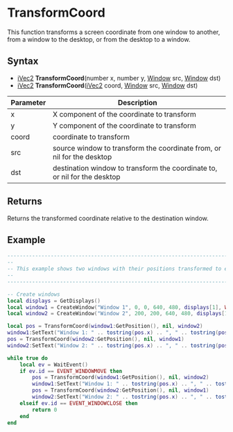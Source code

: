 # TransformCoord

This function transforms a screen coordinate from one window to another, from a window to the desktop, or from the desktop to a window.

## Syntax

- [iVec2](iVec2.md) **TransformCoord**(number x, number y, [Window](Window.md) src, [Window](Window.md) dst)
- [iVec2](iVec2.md) **TransformCoord**([iVec2](iVec2.md) coord, [Window](Window.md) src, [Window](Window.md) dst)

Parameter | Description
--- | ---
x | X component of the coordinate to transform
y | Y component of the coordinate to transform
coord | coordinate to transform
src | source window to transform the coordinate from, or nil for the desktop
dst | destination window to transform the coordinate to, or nil for the desktop

## Returns

Returns the transformed coordinate relative to the destination window.

## Example

```lua
-------------------------------------------------------------------------------------------------
--
-- This example shows two windows with their positions transformed to each other's client area
--
-------------------------------------------------------------------------------------------------

-- Create windows
local displays = GetDisplays()
local window1 = CreateWindow("Window 1", 0, 0, 640, 480, displays[1], WINDOW_TITLEBAR)
local window2 = CreateWindow("Window 2", 200, 200, 640, 480, displays[1], WINDOW_TITLEBAR)

local pos = TransformCoord(window1:GetPosition(), nil, window2)
window1:SetText("Window 1: " .. tostring(pos.x) .. ", " .. tostring(pos.y))
pos = TransformCoord(window2:GetPosition(), nil, window1)
window2:SetText("Window 2: " .. tostring(pos.x) .. ", " .. tostring(pos.y))

while true do
    local ev = WaitEvent()
    if ev.id == EVENT_WINDOWMOVE then
        pos = TransformCoord(window1:GetPosition(), nil, window2)
        window1:SetText("Window 1: " .. tostring(pos.x) .. ", " .. tostring(pos.y))
        pos = TransformCoord(window2:GetPosition(), nil, window1)
        window2:SetText("Window 2: " .. tostring(pos.x) .. ", " .. tostring(pos.y))
    elseif ev.id == EVENT_WINDOWCLOSE then
        return 0
    end
end
```
